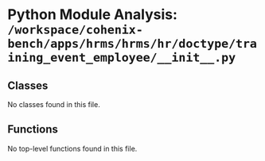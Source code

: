 # Python Module Analysis: `/workspace/cohenix-bench/apps/hrms/hrms/hr/doctype/training_event_employee/__init__.py`

## Classes

No classes found in this file.


## Functions

No top-level functions found in this file.

